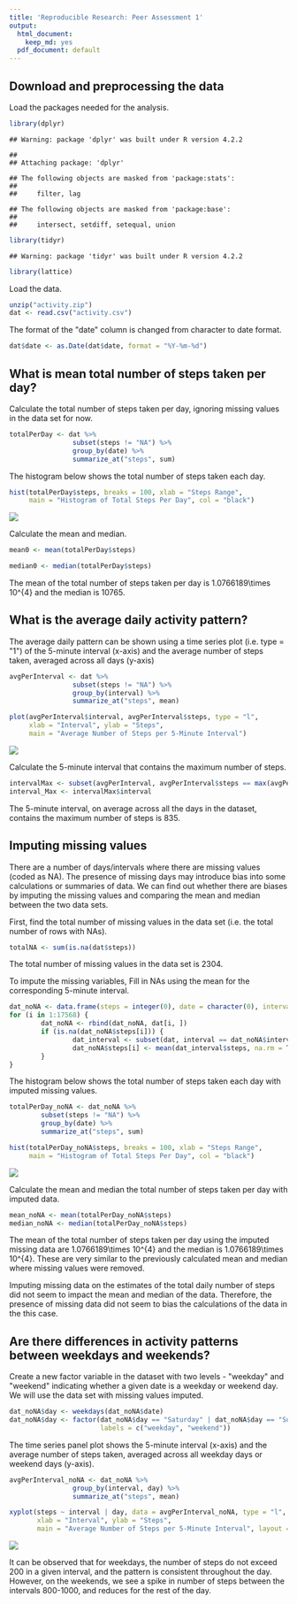 ```yaml
---
title: 'Reproducible Research: Peer Assessment 1'
output:
  html_document:
    keep_md: yes
  pdf_document: default
---
```



## Download and preprocessing the data

Load the packages needed for the analysis.


```r
library(dplyr)
```

```
## Warning: package 'dplyr' was built under R version 4.2.2
```

```
## 
## Attaching package: 'dplyr'
```

```
## The following objects are masked from 'package:stats':
## 
##     filter, lag
```

```
## The following objects are masked from 'package:base':
## 
##     intersect, setdiff, setequal, union
```

```r
library(tidyr)
```

```
## Warning: package 'tidyr' was built under R version 4.2.2
```

```r
library(lattice)
```

Load the data.


```r
unzip("activity.zip")
dat <- read.csv("activity.csv")
```

The format of the "date" column is changed from character to date format.


```r
dat$date <- as.Date(dat$date, format = "%Y-%m-%d")
```


## What is mean total number of steps taken per day?

Calculate the total number of steps taken per day, ignoring missing values in the data set for now.


```r
totalPerDay <- dat %>%
                subset(steps != "NA") %>%
                group_by(date) %>%
                summarize_at("steps", sum)
```

The histogram below shows the total number of steps taken each day.


```r
hist(totalPerDay$steps, breaks = 100, xlab = "Steps Range", 
     main = "Histogram of Total Steps Per Day", col = "black")
```

![](PA1_template_files/figure-html/totalPerDayhist-1.png)<!-- -->

Calculate the mean and median. 


```r
mean0 <- mean(totalPerDay$steps)
```

```r
median0 <- median(totalPerDay$steps)
```

The mean of the total number of steps taken per day is 1.0766189\times 10^{4} and the median is 10765.

## What is the average daily activity pattern?

The average daily pattern can be shown using a time series plot (i.e. type = "1") of the 5-minute interval (x-axis) and the average number of steps taken, averaged across all days (y-axis)


```r
avgPerInterval <- dat %>%
                subset(steps != "NA") %>%
                group_by(interval) %>%
                summarize_at("steps", mean)

plot(avgPerInterval$interval, avgPerInterval$steps, type = "l", 
     xlab = "Interval", ylab = "Steps", 
     main = "Average Number of Steps per 5-Minute Interval")
```

![](PA1_template_files/figure-html/avgPerInterval-1.png)<!-- -->

Calculate the 5-minute interval that contains the maximum number of steps.


```r
intervalMax <- subset(avgPerInterval, avgPerInterval$steps == max(avgPerInterval$steps))
interval_Max <- intervalMax$interval
```

The 5-minute interval, on average across all the days in the dataset, contains the maximum number of steps is 835.

## Imputing missing values

There are a number of days/intervals where there are missing values (coded as NA). The presence of missing days may introduce bias into some calculations or summaries of data. We can find out whether there are biases by imputing the missing values and comparing the mean and median between the two data sets.

First, find the total number of missing values in the data set (i.e. the total number of rows with NAs).


```r
totalNA <- sum(is.na(dat$steps))
```

The total number of missing values in the data set is 2304.

To impute the missing variables, Fill in NAs using the mean for the corresponding 5-minute interval.


```r
dat_noNA <- data.frame(steps = integer(0), date = character(0), interval = integer(0))
for (i in 1:17568) {
        dat_noNA <- rbind(dat_noNA, dat[i, ])
        if (is.na(dat_noNA$steps[i])) {
                dat_interval <- subset(dat, interval == dat_noNA$interval[i])
                dat_noNA$steps[i] <- mean(dat_interval$steps, na.rm = TRUE)
        }
}
```

The histogram below shows the total number of steps taken each day with imputed missing values.


```r
totalPerDay_noNA <- dat_noNA %>%
        subset(steps != "NA") %>%
        group_by(date) %>%
        summarize_at("steps", sum)

hist(totalPerDay_noNA$steps, breaks = 100, xlab = "Steps Range", 
     main = "Histogram of Total Steps Per Day", col = "black")
```

![](PA1_template_files/figure-html/noNAhist-1.png)<!-- -->

Calculate the mean and median the total number of steps taken per day with imputed data.


```r
mean_noNA <- mean(totalPerDay_noNA$steps)
median_noNA <- median(totalPerDay_noNA$steps)
```

The mean of the total number of steps taken per day using the imputed missing data are 1.0766189\times 10^{4} and the median is 1.0766189\times 10^{4}. These are very similar to the previously calculated mean and median where missing values were removed.

Imputing missing data on the estimates of the total daily number of steps did not seem to impact the mean and median of the data. Therefore, the presence of missing data did not seem to bias the calculations of the data in the this case.

## Are there differences in activity patterns between weekdays and weekends?

Create a new factor variable in the dataset with two levels - "weekday" and "weekend" indicating whether a given date is a weekday or weekend day. We will use the data set with missing values imputed.


```r
dat_noNA$day <- weekdays(dat_noNA$date)
dat_noNA$day <- factor(dat_noNA$day == "Saturday" | dat_noNA$day == "Sunday", 
                       labels = c("weekday", "weekend"))
```

The time series panel plot shows the 5-minute interval (x-axis) and the average number of steps taken, averaged across all weekday days or weekend days (y-axis).


```r
avgPerInterval_noNA <- dat_noNA %>%
                group_by(interval, day) %>%
                summarize_at("steps", mean)

xyplot(steps ~ interval | day, data = avgPerInterval_noNA, type = "l", 
       xlab = "Interval", ylab = "Steps", 
       main = "Average Number of Steps per 5-Minute Interval", layout = c(1,2))
```

![](PA1_template_files/figure-html/panelPlot-1.png)<!-- -->

It can be observed that for weekdays, the number of steps do not exceed 200 in a given interval, and the pattern is consistent throughout the day. However, on the weekends, we see a spike in number of steps between the intervals 800-1000, and reduces for the rest of the day. 
